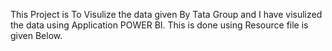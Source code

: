 This Project is To Visulize the data given By Tata Group and I have visulized the data using Application POWER BI.
This is done using Resource file is given Below.
